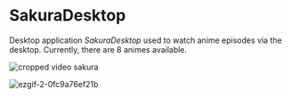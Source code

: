 # SakuraDesktop
Desktop application *SakuraDesktop* used to watch anime episodes via the desktop. Currently, there are 8 animes available.

![cropped video sakura](https://user-images.githubusercontent.com/64584067/128374090-ce3a58e9-bfb8-4449-ae05-e1ce24710efa.gif)

![ezgif-2-0fc9a76ef21b](https://user-images.githubusercontent.com/64584067/128395689-5f42ee37-5da5-45e0-b8da-5e8e8067b1dd.gif)
